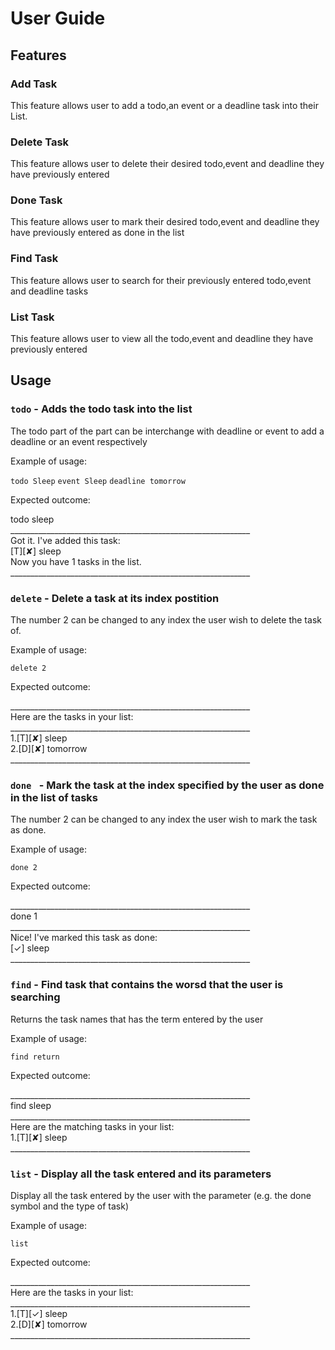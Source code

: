 # User Guide

## Features 

### Add Task
This feature allows user to add a todo,an event or a deadline task into their List.

### Delete Task
This feature allows user to delete their desired todo,event and deadline they have previously entered

### Done Task
This feature allows user to mark their desired todo,event and deadline they have previously entered as done in the list

### Find Task
This feature allows user to search for their previously entered todo,event and deadline tasks

### List Task
This feature allows user to view all the todo,event and deadline they have previously entered

## Usage

### `todo` - Adds the todo task into the list

The todo part of the part can be interchange with deadline or event to add a deadline or an event respectively

Example of usage: 

`todo Sleep`
`event Sleep`
`deadline tomorrow`

Expected outcome:

todo sleep<br />
____________________________________________________________<br />
Got it. I've added this task:<br />
	[T][✘] sleep<br />
Now you have 1 tasks in the list.<br />
____________________________________________________________<br />

### `delete` - Delete a task at its index postition

The number 2 can be changed to any index the user wish to delete the task of.

Example of usage: 

`delete 2`

Expected outcome:

____________________________________________________________<br />
Here are the tasks in your list:<br />
____________________________________________________________<br />
1.[T][✘] sleep<br />
2.[D][✘] tomorrow<br />
____________________________________________________________<br />

### `done ` - Mark the task at the index specified by the user as done in the list of tasks

The number 2 can be changed to any index the user wish to mark the task as done.

Example of usage: 

`done 2`

Expected outcome:

____________________________________________________________<br />
done 1<br />
____________________________________________________________<br />
Nice! I've marked this task as done: <br />
	[✓] sleep<br />
____________________________________________________________<br />


### `find` - Find task that contains the worsd that the user is searching

Returns the task names that has the term entered by the user 

Example of usage: 

`find return`

Expected outcome:

____________________________________________________________<br />
find sleep<br />
____________________________________________________________<br />
Here are the matching tasks in your list: <br />
1.[T][✘] sleep<br />
____________________________________________________________<br />


### `list` - Display all the task entered and its parameters

Display all the task entered by the user with the parameter (e.g. the done symbol and the type of task)

Example of usage: 

`list`

Expected outcome:

____________________________________________________________<br />
Here are the tasks in your list:<br />
____________________________________________________________<br />
1.[T][✓] sleep<br />
2.[D][✘] tomorrow<br />
____________________________________________________________<br />
